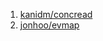  1. [kanidm/concread](https://github.com/kanidm/concread)
 2. [jonhoo/evmap](https://github.com/jonhoo/evmap)
